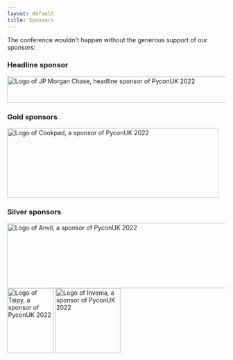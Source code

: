 ```yaml
---
layout: default
title: Sponsors
---
```


<p>The conference wouldn't happen without the generous support of our sponsors:</p>

<div class="box box_blue">
  <h3>Headline sponsor</h3>
  <p><a href="https://www.jpmorganchase.com/"><img height="60" width="738" src="/images/sponsors/jpmorganchase.jpeg" alt="Logo of JP Morgan Chase, headline sponsor of PyconUK 2022" title="JP Morgan Chase"></a></p>
</div>

<div class="box box_yellow">
  <h3>Gold sponsors</h3>
  <a href="https://www.cookpadteam.com"><img height="160" width="487" src="/images/sponsors/cookpad.png" alt="Logo of Cookpad, a sponsor of PyconUK 2022" title="Cookpad"></a>
</div>

<div class="box box_gray">
  <h3>Silver sponsors</h3>
  <a href="https://anvil.works/"><img height="150" width="534" src="/images/sponsors/anvil.png" alt="Logo of Anvil, a sponsor of PyconUK 2022" title="Anvil"></a>
  <a href="https://www.taipy.io/"><img height="150" width="107" src="/images/sponsors/taipy.png" alt="Logo of Taipy, a sponsor of PyconUK 2022" title="Taipy"></a>
  <a href="http://invenia.ca/"><img height="150" width="150" src="/images/sponsors/invenia.png" alt="Logo of Invenia, a sponsor of PyconUK 2022" title="Invenia"></a>
</div>

